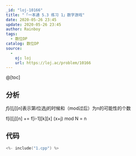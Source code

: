 ```yaml
---
_id: "loj-10166"
title: "「一本通 5.3 练习 1」数字游戏"
date: 2020-05-26 23:45
update: 2020-05-26 23:45
author: Rainboy
tags:
  - 数位DP
catalog: 数位DP
source: 
  - 
    oj: loj
    url: https://loj.ac/problem/10166
---
```



@[toc]
## 分析


$f[i][j][n]$表示第i位选j的时候和（mod过后）为n的可能性的个数


f[i][j][n]  += f[i-1][k][x] (x+j) mod N = n
## 代码

```c
<%- include("1.cpp") %>
```
